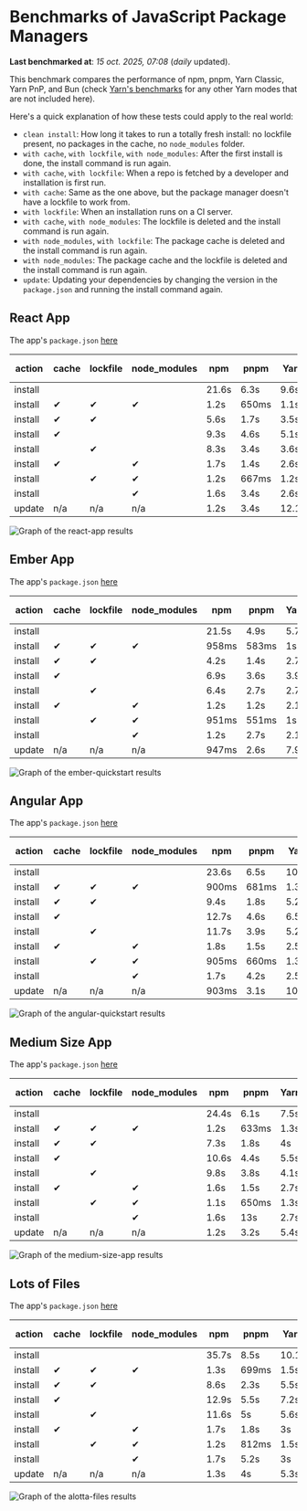 # Benchmarks of JavaScript Package Managers

**Last benchmarked at**: _15 oct. 2025, 07:08_ (_daily_ updated).

This benchmark compares the performance of npm, pnpm, Yarn Classic, Yarn PnP, and Bun (check [Yarn's benchmarks](https://yarnpkg.com/benchmarks) for any other Yarn modes that are not included here).

Here's a quick explanation of how these tests could apply to the real world:

- `clean install`: How long it takes to run a totally fresh install: no lockfile present, no packages in the cache, no `node_modules` folder.
- `with cache`, `with lockfile`, `with node_modules`: After the first install is done, the install command is run again.
- `with cache`, `with lockfile`: When a repo is fetched by a developer and installation is first run.
- `with cache`: Same as the one above, but the package manager doesn't have a lockfile to work from.
- `with lockfile`: When an installation runs on a CI server.
- `with cache`, `with node_modules`: The lockfile is deleted and the install command is run again.
- `with node_modules`, `with lockfile`: The package cache is deleted and the install command is run again.
- `with node_modules`: The package cache and the lockfile is deleted and the install command is run again.
- `update`: Updating your dependencies by changing the version in the `package.json` and running the install command again.

## React App

The app's `package.json` [here](./fixtures/react-app/package.json)

| action  | cache | lockfile | node_modules| npm | pnpm | Yarn | Yarn PnP | Bun |
| ---     | ---   | ---      | ---         | --- | ---  | ---  | ---      | --- |
| install |       |          |             | 21.6s | 6.3s | 9.6s | 2.7s | 1.4s |
| install | ✔     | ✔        | ✔           | 1.2s | 650ms | 1.1s | n/a | 34ms |
| install | ✔     | ✔        |             | 5.6s | 1.7s | 3.5s | 990ms | 436ms |
| install | ✔     |          |             | 9.3s | 4.6s | 5.1s | 2.3s | 418ms |
| install |       | ✔        |             | 8.3s | 3.4s | 3.6s | 984ms | 413ms |
| install | ✔     |          | ✔           | 1.7s | 1.4s | 2.6s | n/a | 34ms |
| install |       | ✔        | ✔           | 1.2s | 667ms | 1.2s | n/a | 30ms |
| install |       |          | ✔           | 1.6s | 3.4s | 2.6s | n/a | 30ms |
| update  | n/a | n/a | n/a | 1.2s | 3.4s | 12.1s | 3.1s | 34ms |

<img alt="Graph of the react-app results" src="results/img/react-app.svg" />

## Ember App

The app's `package.json` [here](./fixtures/ember-quickstart/package.json)

| action  | cache | lockfile | node_modules| npm | pnpm | Yarn | Yarn PnP | Bun |
| ---     | ---   | ---      | ---         | --- | ---  | ---  | ---      | --- |
| install |       |          |             | 21.5s | 4.9s | 5.7s | 2.3s | 981ms |
| install | ✔     | ✔        | ✔           | 958ms | 583ms | 1s | n/a | 26ms |
| install | ✔     | ✔        |             | 4.2s | 1.4s | 2.7s | 860ms | 326ms |
| install | ✔     |          |             | 6.9s | 3.6s | 3.9s | 2s | 333ms |
| install |       | ✔        |             | 6.4s | 2.7s | 2.7s | 861ms | 335ms |
| install | ✔     |          | ✔           | 1.2s | 1.2s | 2.1s | n/a | 28ms |
| install |       | ✔        | ✔           | 951ms | 551ms | 1s | n/a | 24ms |
| install |       |          | ✔           | 1.2s | 2.7s | 2.1s | n/a | 24ms |
| update  | n/a | n/a | n/a | 947ms | 2.6s | 7.9s | 2.8s | 26ms |

<img alt="Graph of the ember-quickstart results" src="results/img/ember-quickstart.svg" />

## Angular App

The app's `package.json` [here](./fixtures/angular-quickstart/package.json)

| action  | cache | lockfile | node_modules| npm | pnpm | Yarn | Yarn PnP | Bun |
| ---     | ---   | ---      | ---         | --- | ---  | ---  | ---      | --- |
| install |       |          |             | 23.6s | 6.5s | 10.7s | 2.8s | 1.6s |
| install | ✔     | ✔        | ✔           | 900ms | 681ms | 1.3s | n/a | 28ms |
| install | ✔     | ✔        |             | 9.4s | 1.8s | 5.2s | 1.2s | 847ms |
| install | ✔     |          |             | 12.7s | 4.6s | 6.5s | 2.3s | 807ms |
| install |       | ✔        |             | 11.7s | 3.9s | 5.2s | 1.2s | 815ms |
| install | ✔     |          | ✔           | 1.8s | 1.5s | 2.5s | n/a | 28ms |
| install |       | ✔        | ✔           | 905ms | 660ms | 1.3s | n/a | 25ms |
| install |       |          | ✔           | 1.7s | 4.2s | 2.5s | n/a | 25ms |
| update  | n/a | n/a | n/a | 903ms | 3.1s | 10s | 2.7s | 32ms |

<img alt="Graph of the angular-quickstart results" src="results/img/angular-quickstart.svg" />

## Medium Size App

The app's `package.json` [here](./fixtures/medium-size-app/package.json)

| action  | cache | lockfile | node_modules| npm | pnpm | Yarn | Yarn PnP | Bun |
| ---     | ---   | ---      | ---         | --- | ---  | ---  | ---      | --- |
| install |       |          |             | 24.4s | 6.1s | 7.5s | 2.9s | 1.6s |
| install | ✔     | ✔        | ✔           | 1.2s | 633ms | 1.3s | n/a | 31ms |
| install | ✔     | ✔        |             | 7.3s | 1.8s | 4s | 1.1s | 467ms |
| install | ✔     |          |             | 10.6s | 4.4s | 5.5s | 2.5s | 481ms |
| install |       | ✔        |             | 9.8s | 3.8s | 4.1s | 1.1s | 460ms |
| install | ✔     |          | ✔           | 1.6s | 1.5s | 2.7s | n/a | 30ms |
| install |       | ✔        | ✔           | 1.1s | 650ms | 1.3s | n/a | 27ms |
| install |       |          | ✔           | 1.6s | 13s | 2.7s | n/a | 27ms |
| update  | n/a | n/a | n/a | 1.2s | 3.2s | 5.4s | 2.4s | 38ms |

<img alt="Graph of the medium-size-app results" src="results/img/medium-size-app.svg" />

## Lots of Files

The app's `package.json` [here](./fixtures/alotta-files/package.json)

| action  | cache | lockfile | node_modules| npm | pnpm | Yarn | Yarn PnP | Bun |
| ---     | ---   | ---      | ---         | --- | ---  | ---  | ---      | --- |
| install |       |          |             | 35.7s | 8.5s | 10.1s | 3.4s | 1.8s |
| install | ✔     | ✔        | ✔           | 1.3s | 699ms | 1.5s | n/a | 40ms |
| install | ✔     | ✔        |             | 8.6s | 2.3s | 5.5s | 1.3s | 705ms |
| install | ✔     |          |             | 12.9s | 5.5s | 7.2s | 2.8s | 703ms |
| install |       | ✔        |             | 11.6s | 5s | 5.6s | 1.3s | 704ms |
| install | ✔     |          | ✔           | 1.7s | 1.8s | 3s | n/a | 38ms |
| install |       | ✔        | ✔           | 1.2s | 812ms | 1.5s | n/a | 35ms |
| install |       |          | ✔           | 1.7s | 5.2s | 3s | n/a | 35ms |
| update  | n/a | n/a | n/a | 1.3s | 4s | 5.3s | 2.9s | 96ms |

<img alt="Graph of the alotta-files results" src="results/img/alotta-files.svg" />